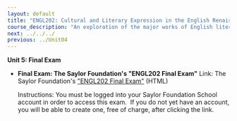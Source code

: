 ```yaml
---
layout: default
title: "ENGL202: Cultural and Literary Expression in the English Renaissance"
course_description: "An exploration of the major works of English literature and culture during the English Renaissance period (1600-1750), with particular attention to the socio-historical and literary contexts of the period."
next: ../../../
previous: ../Unit04
---
```

**Unit 5: Final Exam** <span id="5"></span> 
-   **Final Exam: The Saylor Foundation's "ENGL202 Final Exam"**
    Link: The Saylor Foundation's ["ENGL202 Final
    Exam"](http://school.saylor.org/mod/quiz/view.php?id=1857) (HTML)  
      
     Instructions: You must be logged into your Saylor Foundation School
    account in order to access this <span class="il">exam</span>.  If
    you do not yet have an account, you will be able to create one, free
    of charge, after clicking the link.


